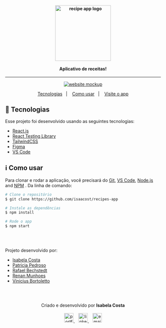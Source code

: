 <!-- Olá, Tryber!
Esse é apenas um arquivo inicial para o README do seu projeto.
É essencial que você preencha esse documento por conta própria, ok?
Não deixe de usar nossas dicas de escrita de README de projetos, e deixe sua criatividade brilhar!
:warning: IMPORTANTE: você precisa deixar nítido:
- quais arquivos/pastas foram desenvolvidos por você; 
- quais arquivos/pastas foram desenvolvidos por outra pessoa estudante;
- quais arquivos/pastas foram desenvolvidos pela Trybe.
-->

<h4 align="center">
  <img width="180px" alt="recipe app logo" src="https://i.imgur.com/xOXBDGH.png" />
  <br /><br />
 Aplicativo de receitas!
</h4>

<hr />

<p align="center">
  <a href="https://isa-recipes-app-five-tawny.vercel.app/">
      <img alt="website mockup" src="https://i.imgur.com/4VVeffy.png" />    
  </a>
</p>

<p align="center">
  <a href="#rocket-tecnologias">Tecnologias</a>&nbsp;&nbsp;&nbsp;|&nbsp;&nbsp;&nbsp;
  <a href="#information_source-como-usar">Como usar</a>&nbsp;&nbsp;&nbsp;|&nbsp;&nbsp;&nbsp;
  <a href="https://isa-recipes-app-five-tawny.vercel.app/">Visite o app</a>
</p>

## :rocket: Tecnologias

Esse projeto foi desenvolvido usando as seguintes tecnologias:

-  [React.js](https://reactjs.org/)
-  [React Testing Library](https://testing-library.com/docs/react-testing-library/intro/)
-  [TailwindCSS](https://tailwindcss.com/)
-  [Figma](https://figma.com/)
-  [VS Code](https://code.visualstudio.com/)

## :information_source: Como usar

Para clonar e rodar a aplicação, você precisará do [Git](https://git-scm.com), [VS Code](https://code.visualstudio.com/), [Node.js](https://nodejs.org/) and [NPM](https://www.npmjs.com/) . Da linha de comando:

```bash
# Clone o repositório
$ git clone https://github.com/isaacost/recipes-app

# Instale as dependências
$ npm install

# Rode o app
$ npm start

```

<br/><br/>

<p>Projeto desenvolvido por:</p>
<ul>
  <li><a href="https://github.com/isaacost"/>Isabela Costa</a></li>
  <li><a href="https://github.com/PatriciaPSP"/>Patricia Pedroso</a></li>
  <li><a href="https://github.com/RafaelBechstedt"/>Rafael Bechstedt</a></li>
  <li><a href="https://github.com/lucianoalmeidajr"/>Renan Munhoes</a></li>
  <li><a href="https://github.com/munhoesrc"/>Vinicius Bortoletto</a></li>
</ul>

<br/><br/>

<p align="center">
  Criado e desenvolvido por <b>Isabela Costa</b>
  <br/><br/>
  
  <a href="https://isaacost.github.io/">
    <img alt="portfolio" height="30px" src="https://i.imgur.com/7lbNPnj.png" />
  </a>
  &nbsp;&nbsp;
  <a href="https://www.linkedin.com/in/isa-hcosta/">
    <img alt="linkedIn" height="30px" src="https://i.imgur.com/TQRXxhT.png" />
  </a>
  &nbsp;&nbsp;
  <a href="mailto:isa-hcosta@hotmail.com?subject=website contact">
    <img alt="email" height="30px" src="https://i.imgur.com/wu7e3PJ.png" />
  </a>
</p>